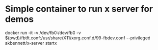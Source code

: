 # Simple container to run x server for demos

docker run -it -v /dev/fb0:/dev/fb0 -v $(pwd)/fbtft.conf:/usr/share/X11/xorg.conf.d/99-fbdev.conf --privileged akbennett/x-server startx

